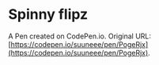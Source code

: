 # Spinny flipz

A Pen created on CodePen.io. Original URL: [https://codepen.io/suuneee/pen/PogeRjx](https://codepen.io/suuneee/pen/PogeRjx).

